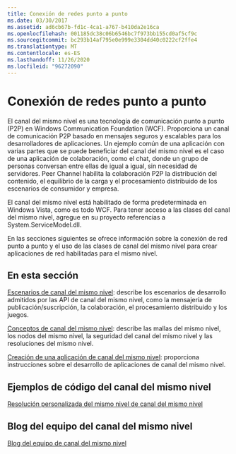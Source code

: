 ```yaml
---
title: Conexión de redes punto a punto
ms.date: 03/30/2017
ms.assetid: ad6cb67b-fd1c-4ca1-a767-b410da2e16ca
ms.openlocfilehash: 001185dc38c06b6546bc7f973bb155cd0af5cf9c
ms.sourcegitcommit: bc293b14af795e0e999e3304dd40c0222cf2ffe4
ms.translationtype: MT
ms.contentlocale: es-ES
ms.lasthandoff: 11/26/2020
ms.locfileid: "96272090"
---
```

# <a name="peer-to-peer-networking"></a>Conexión de redes punto a punto

El canal del mismo nivel es una tecnología de comunicación punto a punto (P2P) en Windows Communication Foundation (WCF). Proporciona un canal de comunicación P2P basado en mensajes seguros y escalables para los desarrolladores de aplicaciones. Un ejemplo común de una aplicación con varias partes que se puede beneficiar del canal del mismo nivel es el caso de una aplicación de colaboración, como el chat, donde un grupo de personas conversan entre ellas de igual a igual, sin necesidad de servidores. Peer Channel habilita la colaboración P2P la distribución del contenido, el equilibrio de la carga y el procesamiento distribuido de los escenarios de consumidor y empresa.  
  
 El canal del mismo nivel está habilitado de forma predeterminada en Windows Vista, como es todo WCF. Para tener acceso a las clases del canal del mismo nivel, agregue en su proyecto referencias a System.ServiceModel.dll.  
  
 En las secciones siguientes se ofrece información sobre la conexión de red punto a punto y el uso de las clases de canal del mismo nivel para crear aplicaciones de red habilitadas para el mismo nivel.  
  
## <a name="in-this-section"></a>En esta sección  

 [Escenarios de canal del mismo nivel](peer-channel-scenarios.md): describe los escenarios de desarrollo admitidos por las API de canal del mismo nivel, como la mensajería de publicación/suscripción, la colaboración, el procesamiento distribuido y los juegos.  
  
 [Conceptos de canal del mismo nivel](peer-channel-concepts.md): describe las mallas del mismo nivel, los nodos del mismo nivel, la seguridad del canal del mismo nivel y las resoluciones del mismo nivel.  
  
 [Creación de una aplicación de canal del mismo nivel](building-a-peer-channel-application.md): proporciona instrucciones sobre el desarrollo de aplicaciones de canal del mismo nivel.  
  
## <a name="peer-channel-code-examples"></a>Ejemplos de código del canal del mismo nivel  

 [Resolución personalizada del mismo nivel de canal del mismo nivel](/previous-versions/dotnet/netframework-3.5/ms751466(v=vs.90))  
  
## <a name="peer-channel-team-blog"></a>Blog del equipo del canal del mismo nivel  

 [Blog del equipo de canal del mismo nivel](/archive/blogs/peerchan/)
